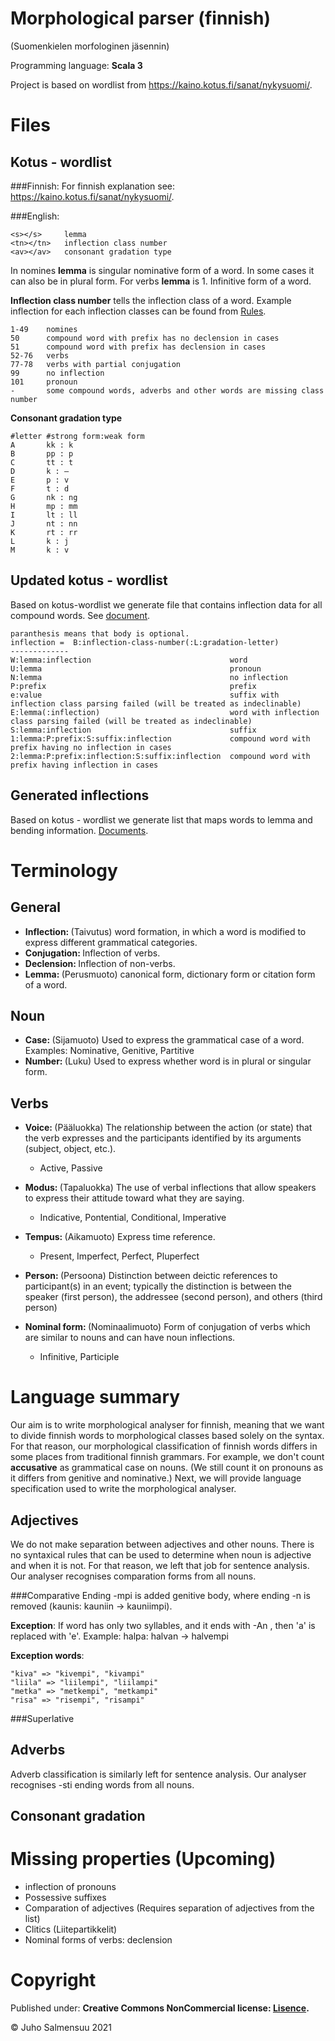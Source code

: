 Morphological parser (finnish) 
==============================
(Suomenkielen morfologinen jäsennin)

Programming language: <b>Scala 3</b>

Project is based on wordlist from https://kaino.kotus.fi/sanat/nykysuomi/.

Files
=====
Kotus - wordlist
-----------------------
###Finnish:
For finnish explanation see: https://kaino.kotus.fi/sanat/nykysuomi/.

###English:
```
<s></s>     lemma 
<tn></tn>   inflection class number
<av></av>   consonant gradation type
```

In nomines <b>lemma</b> is singular nominative form of a word. In some cases it can also be in plural form.
For verbs <b>lemma</b> is 1. Infinitive form of a word. 

<b>Inflection class number</b> tells the inflection class of a word. 
Example inflection for each inflection classes can be found from [Rules](https://github.com/Matemaatikko/morphological-parser-finnish/tree/master/src/main/files/rules). 

````
1-49    nomines
50      compound word with prefix has no declension in cases 
51      compound word with prefix has declension in cases 
52-76   verbs
77-78   verbs with partial conjugation
99      no inflection
101     pronoun
-       some compound words, adverbs and other words are missing class number
````

<b>Consonant gradation type </b> 
````
#letter #strong form:weak form
A       kk : k
B       pp : p
C       tt : t
D       k : –
E       p : v
F       t : d
G       nk : ng
H       mp : mm
I       lt : ll
J       nt : nn
K       rt : rr
L       k : j
M       k : v
````

Updated kotus - wordlist
-----------------------
Based on kotus-wordlist we generate file that contains inflection data for all compound words. See [document](https://github.com/Matemaatikko/morphological-parser-finnish/blob/master/src/main/files/result/kotus_updated.txt).

````
paranthesis means that body is optional.
inflection =  B:inflection-class-number(:L:gradation-letter)
-------------
W:lemma:inflection                               word
U:lemma                                          pronoun
N:lemma                                          no inflection
P:prefix                                         prefix
e:value                                          suffix with inflection class parsing failed (will be treated as indeclinable)
E:lemma(:inflection)                             word with inflection class parsing failed (will be treated as indeclinable)
S:lemma:inflection                               suffix
1:lemma:P:prefix:S:suffix:inflection             compound word with prefix having no inflection in cases
2:lemma:P:prefix:inflection:S:suffix:inflection  compound word with prefix having inflection in cases
````

Generated inflections
-----------------------
Based on kotus - wordlist we generate list that maps words to lemma and bending information. 
[Documents](https://github.com/Matemaatikko/morphological-parser-finnish/blob/master/src/main/files/result/).


Terminology
===========
General
-------
- <b> Inflection: </b> (Taivutus) word formation, in which a word is modified to express different grammatical categories.
- <b> Conjugation: </b> Inflection of verbs.
- <b> Declension: </b> Inflection of non-verbs.
- <b> Lemma: </b> (Perusmuoto)  canonical form, dictionary form or citation form of a word.

Noun
----
- <b> Case: </b> (Sijamuoto) Used to express the grammatical case of a word. Examples: Nominative, Genitive, Partitive
- <b> Number: </b> (Luku) Used to express whether word is in plural or singular form.

Verbs
-----
- <b> Voice: </b> (Pääluokka) The relationship between the action (or state) that the verb expresses and the participants identified by its arguments (subject, object, etc.).
  
  - Active, Passive
- <b> Modus: </b> (Tapaluokka) The use of verbal inflections that allow speakers to express their attitude toward what they are saying.

  - Indicative, Pontential, Conditional, Imperative 
- <b> Tempus: </b> (Aikamuoto)  Express time reference.
  
  - Present, Imperfect, Perfect, Pluperfect
- <b> Person: </b> (Persoona) Distinction between deictic references to participant(s) in an event; typically the distinction is between the speaker (first person), the addressee (second person), and others (third person)
- <b> Nominal form: </b> (Nominaalimuoto) Form of conjugation of verbs which are similar to nouns and can have noun inflections. 

  - Infinitive, Participle

Language summary
=======================
Our aim is to write morphological analyser for finnish, 
meaning that we want to divide finnish words to morphological classes based solely on the syntax. 
For that reason, our morphological classification of finnish words differs in some places 
from traditional finnish grammars. For example, we don't count <b>accusative</b> as grammatical case on nouns. 
(We still count it on pronouns as it differs from genitive and nominative.) Next, we will provide language specification
used to write the morphological analyser.

Adjectives
----------
We do not make separation between adjectives and other nouns. There is no syntaxical rules that can be used to determine
when noun is adjective and when it is not. For that reason, we left that job for sentence analysis. 
Our analyser recognises comparation forms from all nouns.

###Comparative
Ending -mpi is added genitive body, where ending -n is removed (kaunis: kauniin -> kauniimpi).

<b>Exception</b>: If word has only two syllables, and it ends with -An , then 'a' is replaced with 'e'. 
Example: halpa: halvan -> halvempi

<b>Exception words</b>: 
````
"kiva" => "kivempi", "kivampi" 
"liila" => "liilempi", "liilampi"
"metka" => "metkempi", "metkampi"
"risa" => "risempi", "risampi"
````


###Superlative

Adverbs
-------
Adverb classification is similarly left for sentence analysis. Our analyser recognises -sti ending words from all nouns.


Consonant gradation
-------------------


Missing properties (Upcoming)
=============================
- inflection of pronouns
- Possessive suffixes
- Comparation of adjectives (Requires separation of adjectives from the list)
- Clitics (Liitepartikkelit)
- Nominal forms of verbs: declension

Copyright
=========
Published under: <b> Creative Commons NonCommercial license:
[Lisence](https://creativecommons.org/licenses/by-nc/4.0/legalcode). </b>

© Juho Salmensuu 2021